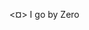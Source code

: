 <¤>
I go by Zero                                          
<!---
zero-steal-01/zero-steal-01 is a ✨ special ✨ repository because its `README.md` (this file) appears on your GitHub profile.
You can click the Preview link to take a look at your changes.
--->
